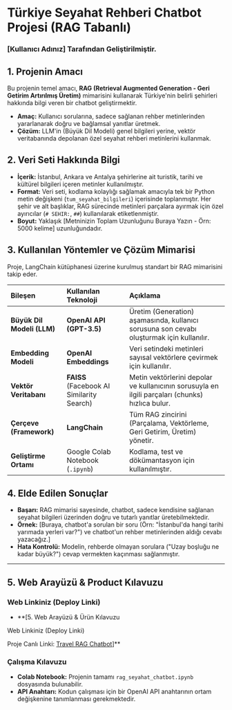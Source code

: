 # Türkiye Seyahat Rehberi Chatbot Projesi (RAG Tabanlı)
### [Kullanıcı Adınız] Tarafından Geliştirilmiştir.

## 1. Projenin Amacı

Bu projenin temel amacı, **RAG (Retrieval Augmented Generation - Geri Getirim Artırılmış Üretim)** mimarisini kullanarak Türkiye'nin belirli şehirleri hakkında bilgi veren bir chatbot geliştirmektir. 
* **Amaç:** Kullanıcı sorularına, sadece sağlanan rehber metinlerinden yararlanarak doğru ve bağlamsal yanıtlar üretmek.
* **Çözüm:** LLM'in (Büyük Dil Modeli) genel bilgileri yerine, vektör veritabanında depolanan özel seyahat rehberi metinlerini kullanmak.

## 2. Veri Seti Hakkında Bilgi

* **İçerik:** İstanbul, Ankara ve Antalya şehirlerine ait turistik, tarihi ve kültürel bilgileri içeren metinler kullanılmıştır.
* **Format:** Veri seti, kodlama kolaylığı sağlamak amacıyla tek bir Python metin değişkeni (`tum_seyahat_bilgileri`) içerisinde toplanmıştır. Her şehir ve alt başlıklar, RAG sürecinde metinleri parçalara ayırmak için özel ayırıcılar (`# SEHIR:`, `##`) kullanılarak etiketlenmiştir.
* **Boyut:** Yaklaşık [Metninizin Toplam Uzunluğunu Buraya Yazın - Örn: 5000 kelime] uzunluğundadır.

## 3. Kullanılan Yöntemler ve Çözüm Mimarisi

Proje, LangChain kütüphanesi üzerine kurulmuş standart bir RAG mimarisini takip eder.

| Bileşen | Kullanılan Teknoloji | Açıklama |
| :--- | :--- | :--- |
| **Büyük Dil Modeli (LLM)** | **OpenAI API (GPT-3.5)** | Üretim (Generation) aşamasında, kullanıcı sorusuna son cevabı oluşturmak için kullanılır. |
| **Embedding Modeli** | **OpenAI Embeddings** | Veri setindeki metinleri sayısal vektörlere çevirmek için kullanılır. |
| **Vektör Veritabanı** | **FAISS** (Facebook AI Similarity Search) | Metin vektörlerini depolar ve kullanıcının sorusuyla en ilgili parçaları (chunks) hızlıca bulur. |
| **Çerçeve (Framework)** | **LangChain** | Tüm RAG zincirini (Parçalama, Vektörleme, Geri Getirim, Üretim) yönetir. |
| **Geliştirme Ortamı** | Google Colab Notebook (`.ipynb`) | Kodlama, test ve dökümantasyon için kullanılmıştır. |

## 4. Elde Edilen Sonuçlar

* **Başarı:** RAG mimarisi sayesinde, chatbot, sadece kendisine sağlanan seyahat bilgileri üzerinden doğru ve tutarlı yanıtlar üretebilmektedir.
* **Örnek:** [Buraya, chatbot'a sorulan bir soru (Örn: "İstanbul'da hangi tarihi yarımada yerleri var?") ve chatbot'un rehber metinlerinden aldığı cevabı yazacağız.]
* **Hata Kontrolü:** Modelin, rehberde olmayan sorulara ("Uzay boşluğu ne kadar büyük?") cevap vermekten kaçınması sağlanmıştır.

---

## 5. Web Arayüzü & Product Kılavuzu

### Web Linkiniz (Deploy Linki)

* **[5. Web Arayüzü & Ürün Kılavuzu

Web Linkiniz (Deploy Linki)

Proje Canlı Linki: [Travel RAG Chatbot](https://travelragchatbot.loca.lt)]**

### Çalışma Kılavuzu

* **Colab Notebook:** Projenin tamamı `rag_seyahat_chatbot.ipynb` dosyasında bulunabilir.
* **API Anahtarı:** Kodun çalışması için bir OpenAI API anahtarının ortam değişkenine tanımlanması gerekmektedir.
